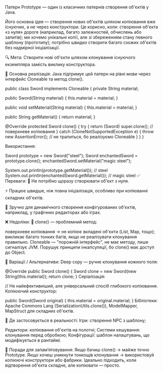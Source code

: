 Патерн Prototype — один із класичних патернів створення об'єктів у Java.

Його основна ідея — створення нових об'єктів шляхом копіювання вже існуючих,
а не через конструктори. Це корисно, коли:
створення об'єкта «з нуля» дороге (наприклад, багато залежностей,
обчислень або запитів);
ми хочемо унікальні копії, але зі збереженням стану певного шаблону (прототипу);
потрібно швидко створити багато схожих об'єктів без надмірної ініціалізації.

🔍 Мета:
Створити нові об'єкти шляхом клонування існуючого екземпляра замість виклику конструктора.

🧠 Основна реалізація:
Java підтримує цей патерн на рівні мови через інтерфейс Cloneable та метод clone().

public class Sword implements Cloneable {
private String material;

public Sword(String material) {
        this.material = material;
    }

public void setMaterial(String material) {
        this.material = material;
    }

public String getMaterial() {
        return material;
    }

@Override
    protected Sword clone() {
        try {
            return (Sword) super.clone(); // поверхневе копіювання
        } catch (CloneNotSupportedException e) {
            throw new AssertionError(); // не трапиться, бо реалізуємо Cloneable
        }
    }
}

Використання:

Sword prototype = new Sword("steel");
Sword enchantedSword = prototype.clone();
enchantedSword.setMaterial("magic steel");

System.out.println(prototype.getMaterial());      // steel
System.out.println(enchantedSword.getMaterial()); // magic steel
✅ Переваги:
🔁 Не потрібно щоразу створювати об'єкт з нуля.

⚡️ Працює швидше, ніж повна ініціалізація, особливо при копіюванні
складних об'єктів.

🧩 Зручно для динамічного створення конфігурованих об'єктів, наприклад,
у графічних редакторах або іграх.

❌ Недоліки:
😬 clone() — проблемний метод:

поверхневе копіювання → не копіює вкладені об'єкти (List, Map, тощо);
викликає багато тонких багів, якщо не реалізувати клонування правильно.
Cloneable — "порожній інтерфейс", не має методу, лише сигналізує JVM.
Порушує принципи інкапсуляції, бо clone() має доступ до Object.

🚀 Варіації / Альтернативи:
Deep copy — ручне клонування кожного поля:

@Override
public Sword clone() {
Sword clone = new Sword(new String(this.material));
return clone;
}
Серіалізація:

// Не найефективніший, але універсальний спосіб глибокого копіювання.
Копіюючий конструктор:

public Sword(Sword original) {
this.material = original.material;
}
Бібліотеки: Apache Commons Lang (SerializationUtils.clone()), ModelMapper,
MapStruct для складних об'єктів.

🏹 Де застосовується в реальності:
Ігри: створення NPC з шаблону;

Редактори: копіювання об'єктів на полотні;
Системи кешування: клонування перед обробкою;
Конфігурації: шаблон налаштувань, що модифікується в рантаймі.

🎯 Поради для запам’ятовування:
Якщо бачиш clone() → майже точно Prototype.
Якщо хочеш уникнути тонкощів клонування → використовуй копіюючі конструктори або фабрики.
Ідеально підходить, коли відтворення об'єкта складне, але копіювати — просто.